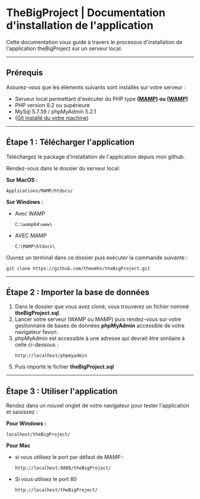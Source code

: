 # TheBigProject | Documentation d'installation de l'application

Cette documentation vous guide à travers le processus d'installation de l'application theBigProject sur un serveur local.

---

## **Prérequis**

Assurez-vous que les éléments suivants sont installés sur votre serveur :

- Serveur local permettant d'exécuter du PHP type **([MAMP](https://www.mamp.info/en/downloads/)) ou ([WAMP](https://www.wampserver.com/en/download-wampserver-64bits/))**
- PHP version 8.2 ou supérieure
- MySql 5.7.39 / phpMyAdmin  5.2.1
- ([Git installé du votre machine](https://git-scm.com/downloads))

---

## **Étape 1 : Télécharger l'application**
Téléchargez le package d'installation de l'application depuis mon github.

Rendez-vous dans le dossier du serveur local:

**Sur MacOS :**
```
Applications/MAMP/htdocs/
```

**Sur Windows :**

- Avec WAMP
    ```
    C:\wamp64\www\
    ```
- AVEC MAMP
    ```
    C:\MAMP\htdocs\
    ```

Ouvrez un terminal dans ce dossier puis exécuter la commande suivante :

```shell
git clone https://github.com/theomhn/theBigProject.git
```
---
<!-- 
## **Étape 2 : Extraire les fichiers**
Extrayez les fichiers zippés préalablement téléchargé dans le dossier cité ci-dessus en fonction de votre machine.

--- -->

## **Étape 2 : Importer la base de données**
1. Dans le dossier que vous avez cloné, vous trouverez un fichier nommé **theBigProject.sql**.
2. Lancer votre serveur (WAMP ou MAMP) puis rendez-vous sur votre gestionnaire de bases de données **phpMyAdmin** accessible de votre navigateur favori.
3. phpMyAdmin est accessible à une adresse qui devrait être similaire à celle ci-dessous : 
    ```
    http://localhost/phpmyadmin
    ```
<!-- 4. Créez une nouvelle bdd nommé **theBigProject** encodé en **utf8mb4_general_ci** -->
5. Puis importé le fichier **theBigProject.sql**

---

## **Étape 3 : Utiliser l'application**

Rendez dans un nouvel onglet de votre navigateur pour tester l'application et saisissez : 

**Pour Windows :**
```
localhost/theBigProject/
```

**Pour Mac**
- si vous utilisez le port par défaut de MAMP : 
    ```
    http://localhost:8888/theBigProject/
    ```
- Si vous utilisez le port 80
    ```
    http://localhost/theBigProject/
    ```